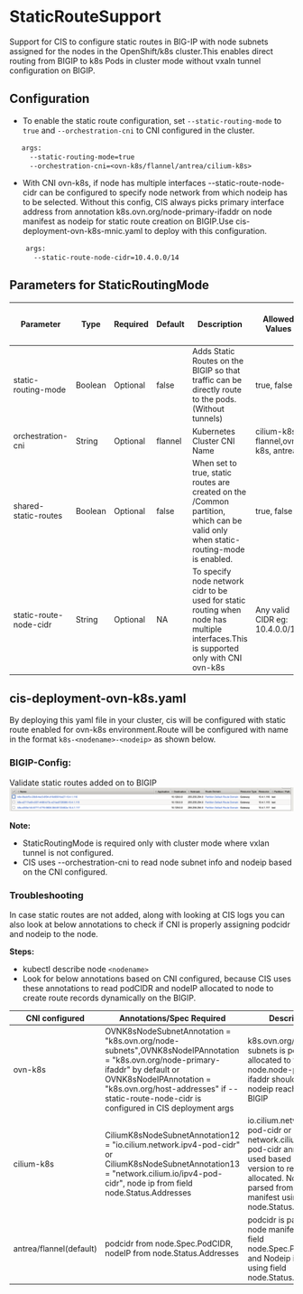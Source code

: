 # StaticRouteSupport

Support for CIS to configure static routes in BIG-IP with node subnets assigned for the nodes in the OpenShift/k8s cluster.This enables direct routing from BIGIP to k8s Pods in cluster mode without vxaln tunnel configuration on BIGIP.

## Configuration
* To enable the static route configuration, set ``--static-routing-mode`` to ``true`` and ``--orchestration-cni`` to CNI configured in the cluster.
```
   args:
     --static-routing-mode=true
     --orchestration-cni=<ovn-k8s/flannel/antrea/cilium-k8s>
```
* With CNI ovn-k8s, if node has multiple interfaces --static-route-node-cidr can be configured to specify node network from which nodeip has to be selected. Without this config, CIS always picks primary interface address from annotation k8s.ovn.org/node-primary-ifaddr on node manifest as nodeip for static route creation on BIGIP.Use cis-deployment-ovn-k8s-mnic.yaml to deploy with this configuration.
```
    args:
      --static-route-node-cidr=10.4.0.0/14
```

## Parameters for StaticRoutingMode

| Parameter              | Type    | Required | Default | Description                                                                                                                          | Allowed Values                      | Agent | Minimum Supported CIS Version |
|------------------------|---------|----------|---------|--------------------------------------------------------------------------------------------------------------------------------------|-------------------------------------|-------|-------------------------------|
| static-routing-mode    | Boolean | Optional | false   | Adds Static Routes on the BIGIP so that traffic can be directly route to the pods. (Without tunnels)                                 | true, false                         | AS3   | 2.13.0                        |
| orchestration-cni      | String  | Optional | flannel | Kubernetes Cluster CNI Name                                                                                                          | cilium-k8s, flannel,ovn-k8s, antrea | AS3   | 2.13.0                        |
| shared-static-routes   | Boolean | Optional | false   | When set to true, static routes are created on the /Common partition, which can be valid only when static-routing-mode is enabled.   | true, false                         | AS3   | 2.14.0                        |
| static-route-node-cidr | String  | Optional | NA      | To specify node network cidr to be used for static routing when node has multiple interfaces.This is supported only with CNI ovn-k8s | Any valid CIDR eg: 10.4.0.0/14      | AS3   | 2.15.0                        |


## cis-deployment-ovn-k8s.yaml

By deploying this yaml file in your cluster, cis will be configured with static route enabled for ovn-k8s environment.Route will be configured with name in the format ``k8s-<nodename>-<nodeip>`` as shown below.

### BIGIP-Config:

Validate static routes added on to BIGIP
![static_route config](static-route.png?raw=true "static route config")

**Note:**

* StaticRoutingMode is required only with cluster mode where vxlan tunnel is not configured.
* CIS uses --orchestration-cni to read node subnet info and nodeip based on the CNI configured.

### Troubleshooting

In case static routes are not added, along with looking at CIS logs you can also look at below annotations to check if CNI is properly assigning podcidr and nodeip to the node.

**Steps:**

* kubectl describe node ``<nodename>``
* Look for below annotations based on CNI configured, because CIS uses these annotations to read podCIDR and nodeIP allocated to node to create route records dynamically on the BIGIP.

| CNI configured          | Annotations/Spec Required                                                                                                                                                                                                                               | Description                                                                                                                                                                                                    |
|-------------------------|---------------------------------------------------------------------------------------------------------------------------------------------------------------------------------------------------------------------------------------------------------|----------------------------------------------------------------------------------------------------------------------------------------------------------------------------------------------------------------|
| ovn-k8s                 | OVNK8sNodeSubnetAnnotation = "k8s.ovn.org/node-subnets",OVNK8sNodeIPAnnotation = "k8s.ovn.org/node-primary-ifaddr" by default or OVNK8sNodeIPAnnotation = "k8s.ovn.org/host-addresses" if --static-route-node-cidr is configured in CIS deployment args | k8s.ovn.org/node-subnets is podCIDR allocated to the node.node-primary-ifaddr should have nodeip reachable from BIGIP                                                                                          |
| cilium-k8s              | CiliumK8sNodeSubnetAnnotation12 = "io.cilium.network.ipv4-pod-cidr" or CiliumK8sNodeSubnetAnnotation13 = "network.cilium.io/ipv4-pod-cidr", node ip from field node.Status.Addresses                                                                    | io.cilium.network.ipv4-pod-cidr or network.cilium.io/ipv4-pod-cidr annotation is used based on cilium version to read podcidr allocated. Nodeip is parsed from node manifest using field node.Status.Addresses | 
| antrea/flannel(default) | podcidr from node.Spec.PodCIDR, nodeIP from node.Status.Addresses                                                                                                                                                                                       | podcidr is parsed from node manifest using field node.Spec.PodCIDR and Nodeip is parsed using field node.Status.Addresses                                                                                      |






